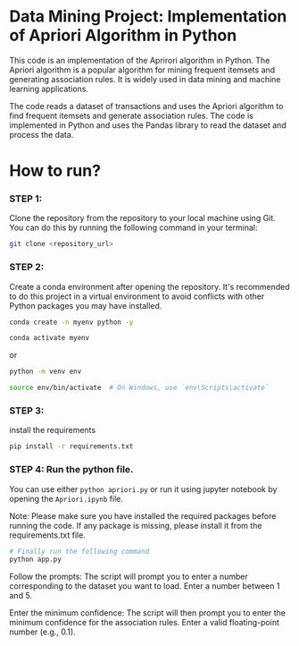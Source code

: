 # Data Mining Project: Implementation of Apriori Algorithm in Python

This code is an implementation of the Aprirori algorithm in Python. The Apriori algorithm is a popular algorithm for mining frequent itemsets and generating association rules. It is widely used in data mining and machine learning applications.

The code reads a dataset of transactions and uses the Apriori algorithm to find frequent itemsets and generate association rules. The code is implemented in Python and uses the Pandas library to read the dataset and process the data.

# How to run?
### STEP 1:

Clone the repository from the repository to your local machine using Git. You can do this by running the following command in your terminal:

```bash
git clone <repository_url>
```
### STEP 2: 
Create a conda environment after opening the repository. It's recommended to do this project in a virtual environment to avoid conflicts with other Python packages you may have installed.

```bash
conda create -n myenv python -y
```

```bash
conda activate myenv
```

or 

```bash
python -m venv env
```
```bash
source env/bin/activate  # On Windows, use `env\Scripts\activate`
```


### STEP 3:
install the requirements

```bash
pip install -r requirements.txt
```
### STEP 4: Run the python file.

You can use either `python apriori.py`
or
run it using jupyter notebook by opening the `Apriori.ipynb` file.

Note: Please make sure you have installed the required packages before running the code. If any package is missing, please install it from the requirements.txt file.

```bash
# Finally run the following command
python app.py
```
Follow the prompts: The script will prompt you to enter a number corresponding to the dataset you want to load. Enter a number between 1 and 5.

Enter the minimum confidence: The script will then prompt you to enter the minimum confidence for the association rules. Enter a valid floating-point number (e.g., 0.1).

